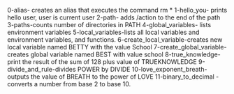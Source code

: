 0-alias- creates an alias that executes the command rm *
1-hello_you- prints hello user, user is current user
2-path- adds /action to the end of the path
3-paths-counts number of directories in PATH
4-global_variables- lists environment variables
5-local_variables-lists all local variables and environment variables, and functions.
6-create_local_variable-creates new local variable named BETTY with the value School
7-create_global_variable- creates global variable named BEST with value school
8-true_knowledge- print the result of the sum of 128 plus value of TRUEKNOWLEDGE
9-divide_and_rule-divides POWER by DIVIDE
10-love_exponent_breath- outputs the value of BREATH to the power of LOVE
11-binary_to_decimal - converts a number from base 2 to base 10.